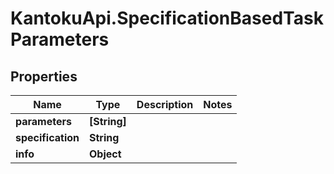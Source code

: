 # KantokuApi.SpecificationBasedTaskParameters

## Properties

Name | Type | Description | Notes
------------ | ------------- | ------------- | -------------
**parameters** | **[String]** |  | 
**specification** | **String** |  | 
**info** | **Object** |  | 



